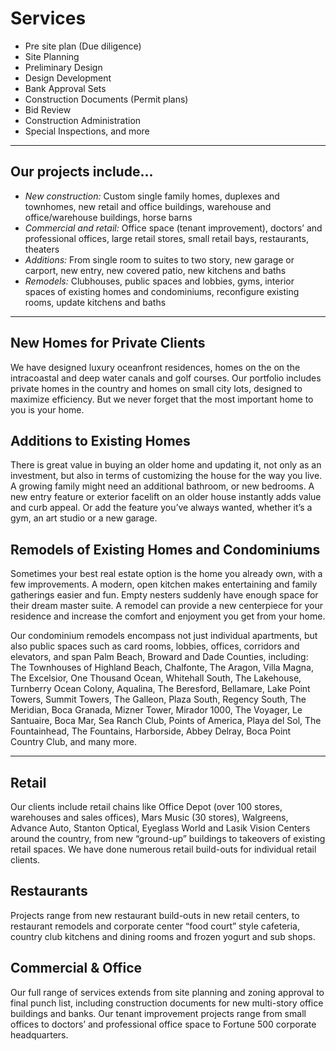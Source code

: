 # Services #

- Pre site plan (Due diligence)
- Site Planning
- Preliminary Design
- Design Development
- Bank Approval Sets
- Construction Documents (Permit plans)
- Bid Review
- Construction Administration
- Special Inspections, and more

* * * * * * * * * * * * * * * * * * * * * * * * * * * * * * * * * * * * * * * *

## Our projects include...

- *New construction:* Custom single family homes, duplexes and townhomes, new retail and office buildings, warehouse and office/warehouse buildings, horse barns
- *Commercial and retail:* Office space (tenant improvement), doctors’ and professional offices, large retail stores, small retail bays, restaurants, theaters
- *Additions:* From single room to suites to two story, new garage or carport, new entry, new covered patio, new kitchens and baths
- *Remodels:* Clubhouses, public spaces and lobbies, gyms, interior spaces of existing homes and condominiums, reconfigure existing rooms, update kitchens and baths

* * * * * * * * * * * * * * * * * * * * * * * * * * * * * * * * * * * * * * * *

## New Homes for Private Clients ##

We have designed luxury oceanfront residences, homes on the on the intracoastal and deep water canals and golf courses. Our portfolio includes private homes in the country and homes on small city lots, designed to maximize efficiency. But we never forget that the most important home to you is your home.

## Additions to Existing Homes ##

There is great value in buying an older home and updating it, not only as an investment, but also in terms of customizing the house for the way you live.  A growing family might need an additional bathroom, or new bedrooms.  A new entry feature or exterior facelift on an older house instantly adds value and curb appeal. Or add the feature you’ve always wanted, whether it’s a gym, an art studio or a new garage.

## Remodels of Existing Homes and Condominiums ##

Sometimes your best real estate option is the home you already own, with a few improvements.  A modern, open kitchen makes entertaining and family gatherings easier and fun. Empty nesters suddenly have enough space for their dream master suite.  A remodel can provide a new centerpiece for your residence and increase the comfort and enjoyment you get from your home.

Our condominium remodels encompass not just individual apartments, but also public spaces such as card rooms, lobbies, offices, corridors and elevators, and span Palm Beach, Broward and Dade Counties, including: The Townhouses of Highland Beach, Chalfonte, The Aragon, Villa Magna, The Excelsior, One Thousand Ocean, Whitehall South, The Lakehouse, Turnberry Ocean Colony, Aqualina, The Beresford, Bellamare, Lake Point Towers, Summit Towers, The Galleon, Plaza South, Regency South, The Meridian, Boca Granada, Mizner Tower, Mirador 1000, The Voyager, Le Santuaire, Boca Mar, Sea Ranch Club, Points of America, Playa del Sol, The Fountainhead, The Fountains, Harborside, Abbey Delray, Boca Point Country Club, and many more.

* * * * * * * * * * * * * * * * * * * * * * * * * * * * * * * * * * * * * * * *

## Retail ##

Our clients include retail chains like Office Depot (over 100 stores, warehouses and sales offices), Mars Music (30 stores), Walgreens, Advance Auto, Stanton Optical, Eyeglass World and Lasik Vision Centers around the country, from new “ground-up” buildings to takeovers of existing retail spaces. We have done numerous retail build-outs for individual retail clients.

## Restaurants ##

Projects range from new restaurant build-outs in new retail centers, to restaurant remodels and corporate center “food court” style cafeteria, country club kitchens and dining rooms and frozen yogurt and sub shops.

## Commercial & Office ##

Our full range of services extends from site planning and zoning approval to final punch list, including construction documents for new multi-story office buildings and banks. Our tenant improvement projects range from small offices to doctors’ and professional office space to Fortune 500 corporate headquarters.
